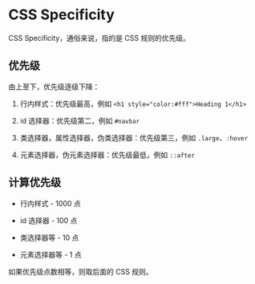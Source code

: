 # CSS Specificity

CSS Specificity，通俗来说，指的是 CSS 规则的优先级。

## 优先级

由上至下，优先级逐级下降：

1. 行内样式：优先级最高，例如 `<h1 style="color:#fff">Heading 1</h1>`

2. id 选择器：优先级第二，例如 `#navbar`

3. 类选择器，属性选择器，伪类选择器：优先级第三，例如 `.large`、`:hover`

4. 元素选择器，伪元素选择器：优先级最低，例如 `::after`

## 计算优先级

- 行内样式 - 1000 点

- id 选择器 - 100 点

- 类选择器等 - 10 点

- 元素选择器等 - 1 点

如果优先级点数相等，则取后面的 CSS 规则。